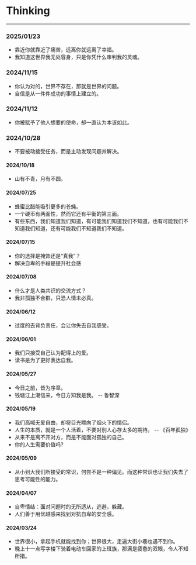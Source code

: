 # Thinking

--- 

### 2025/01/23
- 靠近你就靠近了痛苦，远离你就远离了幸福。
- 我知道这世界我无处容身，只是你凭什么审判我的灵魂。

### 2024/11/15
- 你认为对的，世界不存在，那就是世界的问题。
- 自信是从一件件成功的事情上建立的。

### 2024/11/12
- 你被赋予了他人想要的使命，却一直认为本该如此。

### 2024/10/28
- 不要被动接受任务，而是主动发现问题并解决。

#### 2024/10/18
- 山有不青，月有不圆。

#### 2024/07/25
- 蜂蜜比醋能吸引更多的苍蝇。
- 一个硬币有两面性，然而它还有平衡的第三面。
- 有些东西，我们知道我们知道，有可能我们知道我们不知道，也有可能我们不知道我们知道，还有可能我们不知道我们不知道。

#### 2024/07/15
- 你的选择是掩饰还是“真我”？
- 解决自卑的手段是提升社会感

#### 2024/07/08
- 什么才是人类共识的交流方式？
- 我非孤独不合群，只恐人情未必真。

#### 2024/06/12
- 过度的去背负责任，会让你失去自我感受。

#### 2024/06/01
- 我们只接受自己认为配得上的爱。
- 读书是为了更好表达自我。

#### 2024/05/27
- 今日之前，皆为序章。
- 钱塘江上潮信来，今日方知我是我。 -- 鲁智深

#### 2024/05/19
- 我们高喊无爱自由，却将目光瞟向了烟火下的情侣。
- 人生的本质，就是一个人活着，不要对别人心存太多的期待。  -- 《百年孤独》
- 从来不是离不开对方，而是不能面对孤独的自己。
- 你的人生需要价值吗?

#### 2024/05/09
- 从小到大我们所接受的常识，何尝不是一种偏见。而这种常识也让我们失去了思考可能性的能力。

#### 2024/04/07
- 自卑情结：面对问题时的无所适从，逃避，躲藏。
- 人们善于用优越感来找到对抗自卑的安全感。

#### 2024/03/24
- 世界很小，拿起手机就能找到你；世界很大，走遍大街小巷也遇不到你。
- 晚上十一点写字楼下骑着电动车回家的上班族，那满是疲惫的双眼，令人不知所措。
